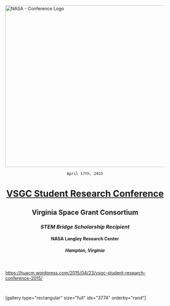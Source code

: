 <img class="aligncenter size-full wp-image-3178" src="https://fvcproductions.files.wordpress.com/2015/11/conferencelogos-003.png" alt="NASA - Conference Logo" width="512" height="512" />

<div style="text-align: center;">

<code>April 17th, 2015</code>
<h1><a title="VSGC Student Research Conference" href="http://www.vsgc.odu.edu/src/" target="_blank">VSGC Student Research Conference</a></h1>
<h2>Virginia Space Grant Consortium</h2>
<h3><i>STEM Bridge Scholarship Recipient</i></h3>
<h4>NASA Langley Research Center</h4>
<h5>Hampton, Virginia</h5>

</div>

&nbsp;

https://huacm.wordpress.com/2015/04/23/vsgc-student-research-conference-2015/

&nbsp;

[gallery type="rectangular" size="full" ids="3774" orderby="rand"]
